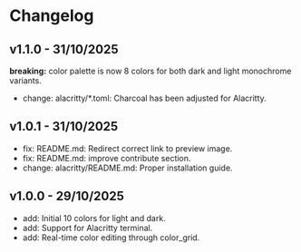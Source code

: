 # Changelog

## v1.1.0 - 31/10/2025
**breaking:** color palette is now 8 colors for both dark and light monochrome variants.
- change: alacritty/*.toml: Charcoal has been adjusted for Alacritty.

## v1.0.1 - 31/10/2025
- fix: README.md: Redirect correct link to preview image.
- fix: README.md: improve contribute section.
- change: alacritty/README.md: Proper installation guide.

## v1.0.0 - 29/10/2025
- add: Initial 10 colors for light and dark.
- add: Support for Alacritty terminal.
- add: Real-time color editing through color_grid.
